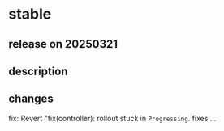 # stable

## release on 20250321
## description
## changes
fix: Revert "fix(controller): rollout stuck in <code>Progressing</code>. fixes …

